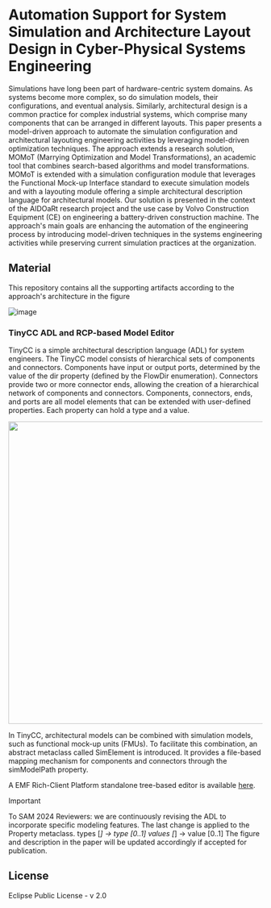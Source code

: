 # Automation Support for System Simulation and Architecture Layout Design in Cyber-Physical Systems Engineering

Simulations have long been part of hardware-centric system domains. As systems become more complex, so do simulation models, their configurations, and eventual analysis. 
Similarly, architectural design is a common practice for complex industrial systems, which comprise many components that can be arranged in different layouts. This paper presents a model-driven approach to automate the simulation configuration and architectural layouting engineering activities by leveraging model-driven optimization techniques.
The approach extends a research solution, MOMoT (Marrying Optimization and Model Transformations), an academic tool that combines search-based algorithms and model transformations. 
MOMoT is extended with a simulation configuration module that leverages the Functional Mock-up Interface standard to execute simulation models and with a layouting module offering a simple architectural description language for architectural models. Our solution is presented in the context of the AIDOaRt research project and the use case by Volvo Construction Equipment (CE) on engineering a battery-driven construction machine. The approach's main goals are enhancing the automation of the engineering process by introducing model-driven techniques in the systems engineering activities while preserving current simulation practices at the organization.

## Material

This repository contains all the supporting artifacts according to the approach's architecture in the figure

![image](https://github.com/jku-win-se/MOMoT4SAM2024/assets/925612/44401109-f97d-4137-b2fa-511b285d0970)

### TinyCC ADL and RCP-based Model Editor
TinyCC is a simple architectural description language (ADL) for system engineers. The TinyCC model consists of hierarchical sets of components and connectors. Components have input or output ports, determined by the value of the dir property (defined by the FlowDir enumeration). Connectors provide two or more connector ends, allowing the creation of a hierarchical network of components and connectors. Components, connectors, ends, and ports are all model elements that can be extended with user-defined properties. Each property can hold a type and a value.

<img src="https://github.com/jku-win-se/MOMoT4SAM2024/assets/925612/1652e028-bbfc-4854-a823-de0e753967a3" width="600" />

In TinyCC, architectural models can be combined with simulation models, such as functional mock-up units (FMUs). To facilitate this combination, an abstract metaclass called SimElement is introduced. It provides a file-based mapping mechanism for components and connectors through the simModelPath property.

A EMF Rich-Client Platform standalone tree-based editor is available [here](https://github.com/jku-win-se/TinyCC-ADL).


> [!IMPORTANT]
> To SAM 2024 Reviewers: we are continuously revising the ADL to incorporate specific modeling features. The last change is  applied to the Property metaclass. 
> types [*] -> type [0..1]
> values [*] -> value [0..1]
> The figure and description in the paper will be updated accordingly if accepted for publication.

## License

Eclipse Public License - v 2.0
